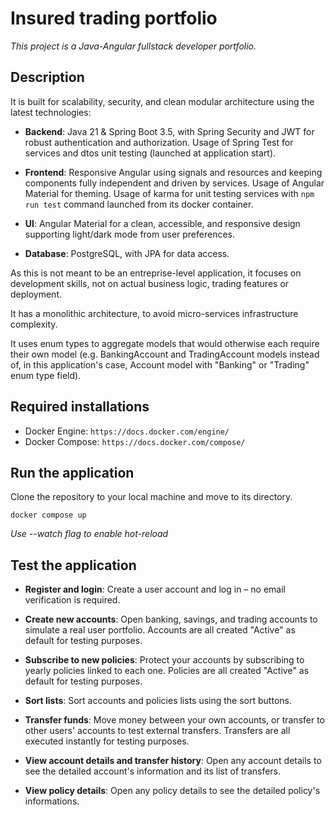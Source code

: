 # Insured trading portfolio

*This project is a Java-Angular fullstack developer portfolio.*

## Description

It is built for scalability, security, and clean modular architecture using the latest technologies:

- **Backend**: Java 21 & Spring Boot 3.5, with Spring Security and JWT for robust authentication and authorization. Usage of Spring Test for services and dtos unit testing (launched at application start).

- **Frontend**: Responsive Angular using signals and resources and keeping components fully independent and driven by services. Usage of Angular Material for theming. Usage of karma for unit testing services with `npm run test` command launched from its docker container.

- **UI**: Angular Material for a clean, accessible, and responsive design supporting light/dark mode from user preferences.

- **Database**: PostgreSQL, with JPA for data access.

As this is not meant to be an entreprise-level application, it focuses on development skills, not on actual business logic, trading features or deployment.

It has a monolithic architecture, to avoid micro-services infrastructure complexity.

It uses enum types to aggregate models that would otherwise each require their own model (e.g. BankingAccount and TradingAccount models instead of, in this application's case, Account model with "Banking" or "Trading" enum type field).

## Required installations

- Docker Engine: `https://docs.docker.com/engine/`
- Docker Compose: `https://docs.docker.com/compose/`

## Run the application

Clone the repository to your local machine and move to its directory.

```
docker compose up
```

*Use --watch flag to enable hot-reload*

## Test the application

- **Register and login**: Create a user account and log in – no email verification is required.

- **Create new accounts**: Open banking, savings, and trading accounts to simulate a real user portfolio.
Accounts are all created "Active" as default for testing purposes.

- **Subscribe to new policies**: Protect your accounts by subscribing to yearly policies linked to each one.
Policies are all created "Active" as default for testing purposes.

- **Sort lists**: Sort accounts and policies lists using the sort buttons.

- **Transfer funds**: Move money between your own accounts, or transfer to other users' accounts to test external transfers.
Transfers are all executed instantly for testing purposes.

- **View account details and transfer history**: Open any account details to see the detailed account's information and its list of transfers.

- **View policy details**: Open any policy details to see the detailed policy's informations.

